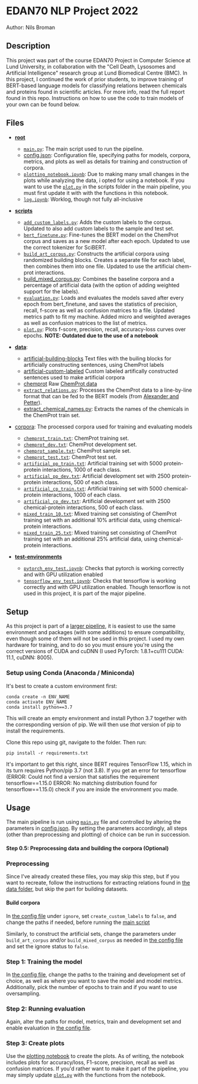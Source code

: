 # EDAN70 NLP Project 2022
Author: Nils Broman

## Description
This project was part of the course EDAN70 Project in Computer Science at Lund University, in collaboration with the "Cell Death, Lysosomes and Artificial Intelligence" research group at Lund Biomedical Centre (BMC). In this project, I continued the work of prior students, to improve training of BERT-based language models for classifying relations between chemicals and proteins found in scientific articles. For more info, read the full report found in this repo. Instructions on how to use the code to train models of your own can be found below. 

## Files

* **[root](https://github.com/Aitslab/BioNLP/blob/master/nils/)**
    - [`main.py`](https://github.com/Aitslab/BioNLP/blob/master/nils/main.py): The main script used to run the pipeline.
    - [config.json](https://github.com/Aitslab/BioNLP/blob/master/nils/config.json): Configuration file, specifying paths for models, corpora, metrics, and plots as well as details for training and construction of corpora.
    - [`plotting_notebook.ipynb`](https://github.com/Aitslab/BioNLP/blob/master/nils/plotting_notebook.ipynb): Due to making many small changes in the plots while analyzing the data, i opted for using a notebook. If you want to use the [`plot.py`](https://github.com/Aitslab/BioNLP/blob/master/nils/scripts/plot.py) in the scripts folder in the main pipeline, you must first update it with with the functions in this notebook.
    - [`log.ipynb`](https://github.com/Aitslab/BioNLP/blob/master/nils/log.ipynb): Worklog, though not fully all-inclusive
    

* **[scripts](https://github.com/Aitslab/BioNLP/blob/master/nils/scripts)**
    - [`add_custom_labels.py`](https://github.com/Aitslab/BioNLP/blob/master/nils/scripts/add_custom_labels.py): Adds the custom labels to the corpus. Updated to also add custom labels to the sample and test set.
    - [`bert_finetune.py`](https://github.com/Aitslab/BioNLP/blob/master/nils/scripts/bert_finetune.py): Fine-tunes the BERT model on the ChemProt corpus and saves as a new model after each epoch. Updated to use the correct tokenizer for SciBERT.
    - [`build_art_corpus.py`](https://github.com/Aitslab/BioNLP/blob/master/nils/scripts/build_art_corpus.py): Constructs the artificial corpora using randomized building blocks. Creates a separate file for each label, then combines them into one file. Updated to use the artificial chem-prot interactions.
    - [build_mixed_corpus.py](https://github.com/Aitslab/BioNLP/blob/master/nils/build_mixed_corpus.py): Combines the baseline corpora and a percentage of artificial data (with the option of adding weighted support for the labels).
    - [`evaluation.py`](https://github.com/Aitslab/BioNLP/blob/master/nils/scripts/evaluation.py): Loads and evaluates the models saved after every epoch from bert_finetune, and saves the statistics of precision, recall, f-score as well as confusion matrices to a file. Updated metrics path to fit my machine. Added micro and weighted averages as well as confusion matrices to the list of metrics.
    - [`plot.py`](https://github.com/Aitslab/BioNLP/blob/master/nils/scripts/plot.py): Plots f-score, precision, recall, accuracy-loss curves over epochs. **NOTE: Outdated due to the use of a notebook** 

* **[data](https://github.com/Aitslab/BioNLP/blob/master/nils/data)**:
    - [artificial-building-blocks](https://github.com/Aitslab/BioNLP/blob/master/nils/data/artificial-building-blocks) Text files with the builing blocks for artificially constructing sentences, using ChemProt labels
    - [artificial-custom-labeled](https://github.com/Aitslab/BioNLP/blob/master/nils/data/artificial-custom-labeled) Custom labeled artifically constructed sentences used to make artificial corpora
    - [chemprot](https://github.com/Aitslab/BioNLP/blob/master/nils/data/chemprot) Raw [ChemProt data](https://biocreative.bioinformatics.udel.edu/news/corpora/chemprot-corpus-biocreative-vi/)
    - [`extract_relations.py`](https://github.com/Aitslab/BioNLP/blob/master/nils/data/extract_relations.py): Processes the ChemProt data to a line-by-line format that can be fed to the BERT models (from [Alexander and Petter](https://github.com/Aitslab/nlp_2021_alexander_petter/tree/master/utils/chemprot/)).
    - [extract_chemical_names.py](https://github.com/Aitslab/BioNLP/blob/master/nils/data/extract_chemical_names.py): Extracts the names of the chemicals in the ChemProt train set.


* [corpora](https://github.com/Aitslab/BioNLP/blob/master/nils/corpora): The processed corpora used for training and evaluating models

    - [`chemprot_train.txt`](https://github.com/Aitslab/BioNLP/blob/master/nils/corpora/chemprot_train.txt): ChemProt training set.
    - [`chemprot_dev.txt`](https://github.com/Aitslab/BioNLP/blob/master/nils/corpora/chemprot_dev.txt): ChemProt development set.
    - [`chemprot_sample.txt`](https://github.com/Aitslab/BioNLP/blob/master/nils/corpora/chemprot_sample.txt): ChemProt sample set.
    - [`chemprot_test.txt`](https://github.com/Aitslab/BioNLP/blob/master/nils/corpora/chemprot_test.txt): ChemProt test set.
    - [`artificial_pp_train.txt`](https://github.com/Aitslab/BioNLP/blob/master/nils/corpora/artificial_pp_train.txt): Artificial training set with 5000 protein-protein interactions, 1000 of each class.
    - [`artificial_pp_dev.txt`](https://github.com/Aitslab/BioNLP/blob/master/nils/corpora/artificial_pp_dev.txt): Artificial development set with 2500 protein-protein interactions, 500 of each class.
    - [`artificial_cp_train.txt`](https://github.com/Aitslab/BioNLP/blob/master/nils/corpora/artificial_cp_train.txt): Artificial training set with 5000 chemical-protein interactions, 1000 of each class.
    - [`artificial_cp_dev.txt`](https://github.com/Aitslab/BioNLP/blob/master/nils/corpora/artificial_cp_dev.txt): Artificial development set with 2500 chemical-protein interactions, 500 of each class.
    - [`mixed_train_10.txt`](https://github.com/Aitslab/BioNLP/blob/master/nils/corpora/mixed_train_10.txt): Mixed training set consisting of ChemProt training set with an additional 10% artificial data, using chemical-protein interactions.
    - [`mixed_train_25.txt`](https://github.com/Aitslab/BioNLP/blob/master/nils/corpora/mixed_train_25.txt): Mixed training set consisting of ChemProt training set with an additional 25% artificial data, using chemical-protein interactions.

*   **[test-environments](https://github.com/Aitslab/BioNLP/tree/master/nils/test-environments)**
    - [`pytorch_env_test.ipynb`](https://github.com/Aitslab/BioNLP/blob/master/nils/test-environments/pytorch_env_test.ipynb): Checks that pytorch is working correctly and with GPU utilization enabled
    - [`tensorflow_env_test.ipynb`](https://github.com/Aitslab/BioNLP/blob/master/nils/test-environments/tensorflow_env_test.ipynb): Checks that tensorflow is working correctly and with GPU utilization enabled. Though tensorflow is not used in this project, it is part of the major pipeline.


## Setup

As this project is part of a [larger pipeline](https://github.com/Aitslab/nlp_2021_alexander_petter), it is easiest to use the same environment and packages (with some additions) to ensure compatibility, even though some of them will not be used in this project. I used my own hardware for training, and to do so you must ensure you're using the correct versions of CUDA and cuDNN (I used PyTorch: 1.8.1+cu111 CUDA: 11.1, cuDNN: 8005).

### Setup using Conda (Anaconda / Miniconda)

It's best to create a custom environment first:

```
conda create -n ENV_NAME
conda activate ENV_NAME
conda install python==3.7
```

This will create an empty environment and install Python 3.7 together with
the corresponding version of pip. We will then use _that_ version of pip
to install the requirements.

Clone this repo using git, navigate to the folder. Then run:

```
pip install -r requirements.txt
```

It's important to get this right, since BERT requires TensorFlow 1.15,
which in its turn requires Python/pip 3.7 (not 3.8). If you get an error for tensorflow (ERROR: Could not find a version that satisfies the requirement tensorflow==1.15.0
ERROR: No matching distribution found for tensorflow==1.15.0) check if you are inside the environment you made.

## Usage

The main pipeline is run using [`main.py`](https://github.com/Aitslab/BioNLP/blob/master/nils/main.py) file and controlled by altering the parameters in [config.json](https://github.com/Aitslab/BioNLP/blob/master/nils/config.json). By setting the parameters accordingly, all steps (other than preprocessing and plotting) of choice can be run in succession.

#### Step 0.5: Preprocessing data and building the corpora (Optional)

### Preprocessing
Since I've already created these files, you may skip this step, but if you want to recreate, follow the instructions for extracting relations found in [the data folder](https://github.com/Aitslab/BioNLP/tree/master/nils/data), but skip the part for building datasets. 

#### Build corpora
In [the config file](https://github.com/Aitslab/BioNLP/blob/master/nils/config.json) under `ignore`, set `create_custom_labels` to `false`, and change the paths if needed, before running the [main script](https://github.com/Aitslab/BioNLP/blob/master/nils/main.py)

Similarly, to construct the artificial sets, change the parameters under `build_art_corpus` and/or `build_mixed_corpus` as needed in [the config file](https://github.com/Aitslab/BioNLP/blob/master/nils/config.json) and set the ignore status to `false`. 


### Step 1: Training the model

In [the config file](https://github.com/Aitslab/BioNLP/blob/master/nils/config.json), change the paths to the training and development set of choice, as well as where you want to save the model and model metrics. Additionally, pick the number of epochs to train and if you want to use oversampling. 

### Step 2: Running evaluation

Again, alter the paths for model, metrics, train and development set and enable evaluation in [the config file](https://github.com/Aitslab/BioNLP/blob/master/nils/config.json).

### Step 3: Create plots

Use the [plotting notebook](https://github.com/Aitslab/BioNLP/blob/master/nils/plotting_notebook.ipynb) to create the plots. As of writing, the notebook includes plots for accuracy/loss, F1-score, precision, recall as well as confusion matrices. If you'd rather want to make it part of the pipeline, you may simply update [`plot.py`](https://github.com/Aitslab/BioNLP/blob/master/nils/scripts/plot.py) with the functions from the notebook.
